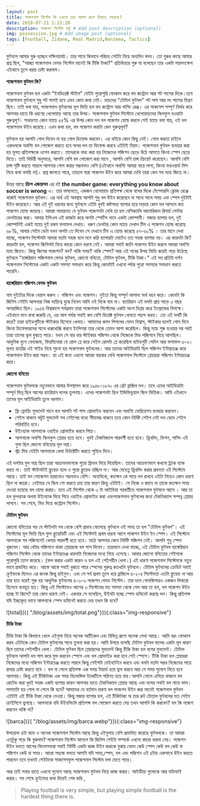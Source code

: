 ```yaml
---
layout: post
title: পজেশনাল সিস্টেম কি এখনো তার আসল রুপে ফিরতে পেরেছে?
date: 2018-07-21 1:22:20
description: পজেশন সিস্টেম বর্ন্না # Add post description (optional)
img: possession.jpg # Add image post (optional)
tags: [Football, Zidane, Real Madrid,Benzema, Tactics]
---
```


ফুটবলে আমার গুরু হচ্ছেন দক্ষিনাচার্য্য। তার সাথে কিভাবে পরিচয় সেইটা নিয়ে অন্যদিন বলব। তো গুরুর কাছে আমার প্রশ্ন ছিল, "আচ্ছা পজেশনাল বেসড সিস্টেম মানেই কি টিকি টাকা?" প্রতিউত্তরে গুরু যা বলেছেন তার একটা সারসংক্ষেপ এইখানে তুলে ধরার চেষ্টা করলাম।

**পজেশনাল ফুটবল কি?**

পজেশনাল ফুটবল হল একটা "ইনডিরেক্ট স্টাইল" যেইটা পুরোপুরি ফোকাস করে বল কন্ট্রোল আর শট পাসের দিকে।তবে পজেশনাল ফুটবলে শুধু শট পাসই হবে এমন কোন কথা নেই। ডাচদের "টোটাল ফুটবল" শট পাস আর লং পাসের মিশ্রণ ছিল। তাই বলা যায়, পজেশনাল ফুটবলের মূল ভিত্তি হল বল কন্ট্রোল আর পাসিং রেঞ্জ। এর সাকসেস সম্পূর্ণ নির্ভর করে আপনার হাতে কি ধরণের খেলোয়াড় আছে তার উপর। পজেশনাল ফুটবল সিস্টেমে খেলোয়াড়দের স্কিলফুল হওয়াটা গুরুত্বপূর্ণ। সাধারণত কোন ম্যাচে ৫৫% এর উপর কোন দল বল পজেশন হোল্ড করলে সেই ম্যাচে বলা যায়, ওই দল পজেশনাল উইন করেছে। এখন কথা হল, বল পজেশন করাটা কেন গুরুত্বপূর্ন?

ফুটবলে হয় আপনি গোল দিবেন না হয় গোল ডিফেন্ড করবেন। এর বাইরে কোন কিছু নেই। গোল করতে চাইলে একদলকে অবশ্যি বল পোজেশ করতে হবে অপর দল তা ডিফেন্ড করবে এইটাই নিয়ম। পজেশনাল ফুটবল ব্যবহার করা হয় মূলত প্রতিপক্ষকে ওপেন করতে। তাদেরকে বাধ্য করা হয় নিজেদের পজিশন ছেড়ে উঠে আসতে কিংবা স্পেস ছেড়ে দিতে। তাই থিউরী অনুসারে, আপনি বেশি বল পোজেশ করা মানে , আপনি বেশি চান্স ক্রিয়েট করেছেন। আপনি বেশি চান্স সৃষ্টি করতে পারলে আপনার গোল করার সম্ভবনাও বেশি (এইখানে অবশ্যি আমরা বারে লাগা, কিংবা ফরওয়ার্ড মিস নিয়ে কথা বলছি না)। প্রশ্ন জাগতে পারে, তাহলে যারা পজেশন উইন করে আমরা দেখি তারা কেন সব ম্যাচ জিতে না।

উত্তর আছে **ক্রিস এন্ডারসন** এর বই **the number game: everything you know about soccer is wrong** এ। তার ভাষ্যমতে, একজন খেলোয়াড় প্রতিপক্ষ থেকে বলের দিকে টেম্পোরলি ক্লোজ রেঞ্জে থাকাই পজেশনাল ফুটবল। এর অর্থ এই অবস্থায় আপনি শুধু বল উইন করেছেন না সাথে সাথে সময় এবং স্পেস দুইটাই উইন করেছেন। আর এই দুই ধারনার জন্য ফুটবলে এইটা খুবই কষ্টসাধ্য ব্যাপার হয়ে দাড়ায় কোন দল আসলে কত পজেশন হোল্ড করেছে। আমরা সাধারনত যে ফুটবল পজেশনটা দেখি তা হল বেসিক্যালি আমেরিকান রিসার্চ সেন্টার ডেলটারের করা। আবার ইপিএল এই কাজটা করে অপটা স্পোর্টস নামে একটা কোম্পানী। মজার ব্যাপার হল, দুই কোম্পানিই একই ম্যাচে দুই রকম ফলাফল দেখায়। ধরুণ ডেলটার কোন ম্যাচে দেখাল টিম এ পজেশন হোল্ড করেছে ৬৮%, আবার সেইম ডেটা যখন অপটা তে দিবেন সে দেখাবে টিম এ হোল্ড করেছে ৫৭-৬০% । তার মানে দেখা যাচ্ছে, পজেশন সিস্টেমটা আমরা যতটা সহজ বলে মনে করি ব্যাপারটা মোটেও তত সহজ ব্যাপার নয়। এর কারনটা কি? কারনটা হল, পজেশন জিনিসটা নিয়ে কারো কোন ধারণা নেই। আমরা সবাই জানি পজেশন উইন করলে আমরা অবশ্যি ম্যাচ জিতব। কিন্তু কিসের পজেশন? বল? নাকি সময়? নাকি স্পেস? আর এই সবের উপর ভিত্তি করেই গড়ে উঠেছে ফুটবলে "হাঙ্গরিয়ান পজিশনাল বেসড ফুটবল, জোগো বনিতো, টোটাল ফুটবল, টিকি টাকা।" এই সব প্রতিটা দর্শন পজেশনাল সিস্টেমের একটা একটা সমস্যা সমাধান করে কিন্তু কোনটাই এখনো পর্যন্ত পুরো সমস্যার সমাধান করতে পারেনি।

**হাঙ্গেরিয়ান পজিশন বেসড ফুটবল**

নাম দুইটোর দিকে খেয়াল করুন । পজিশন এবং পজেশন। দুইতা কিন্তু সম্পূর্ন আলাদা অর্থ বহন করে। কোনটা কি জিনিস সেইটা আপনারা নিজ দায়িত্বে বুঝে নিবেন আমি ওই দিকে যাব না। হাংরিয়ান এই দলটা প্রায় সাড়ে ৩ বছর অপরাজিত ছিল। ১৯৫৪ বিশ্বকাপে সর্বপ্রথম তারা পজেশনাল সিস্টেমের একটা অংশ ডিপ্লয় করে ইংল্যান্ডের বিপক্ষে। এইখানে মনে রাখা জরুরি যে, এর আগ পর্যন্ত সবাই কম বেশি ডিরেক্ট ফুটবল খেলতে পছন্দ করত। তো এই দলটি কি করে? তারা হাইডগুটিকে স্টাইকার হিসেবে খেলায়। আমাদের কমন পিপলের যেমন বিশ্বাস, স্টাইকার হলেই গোল দিবে কিংবা ডিফেন্ডারদের সাথে ধাক্কাধাক্কি করবে ইংলিশরা তার থেকে তেমন আশা করেছিল। কিন্তু ম্যাচ শুরু হওয়ার পর পরই তারা তাদের ভুল বুঝতে পারে। যখন সে বার বার স্টাইকার পজিশন থেকে নিজেকে মিড পজিশনে নিয়ে আসছিল। আধুনিক যুগে বেনজেমা, ফিরমিনোরা যে রোল প্লে করে সেইম রোলটা প্লে করেছিল হাইডগুটি সেদিন আর ফলাফল ৬-৩। মূলত হাংরির এই সাইড দিয়ে সুচনা হয় পজেশনাল ফুটবলের। আর তাদের আইডিয়াটা ছিল পজিশন ইন্টারচেঞ্জ করে পজেশনাল উইন করা সম্ভব। হ্যা এই জন্য এখনো আমরা বারবার দেখি পজেশনাল সিস্টেমে প্লেয়াররা পজিশন ইন্টারচেঞ্জ করে।

**জোগো বনিতো**

পজেশনাল ফুটবলকে নতুনভাবে আবার উপস্থাপন করে ১৯৫৮-১৯৭০ এর গ্রেট ব্রাজিল দল। তবে এদের আইডিয়াটা সম্পূর্ন ভিন্ন ছিল আগের হাংরিয়ান দলের তুলনায়। এদের পজেশনটা ছিল ইন্ডিভিডুয়াল স্কিল ভিত্তিক। আমি এইখানে তাদের মূল আইডিয়াটা তুলে ধরলাম।

* ফ্রি ফ্লোয়িং মুভমেন্ট মানে হল আপনি শট পাস প্রোভাইড করবেন এবং অবশ্যি ভেরিয়েশন ব্যবহার করবেন।
* শেইপ থাকবে অটুট মুভমেন্ট সব শেইপের মধ্যে সীমাবদ্ধ থাকবে তবে কোন নির্দিষ্ট শেইপ নেই দল ভেদে শেইপ পরিবর্তিত হবে।
* উইংব্যাক আপনাকে ওয়াইড প্রোভাইড করবে পিচে।
* আপনাকে অবশ্যি স্কিলফুল প্লেয়ার হতে হবে। খুবই টেকনিক্যাল পারদর্শী হতে হবে। ড্রিবলিং, ভিশন, পাসিং এই গুলা ছিল জোগো বনিতোর মূল অস্ত্র।
* স্ট্রং মিড যেইটা আপনাকে খেলা ডিটক্টেটিং করতে সুবিধে দিবে।

এই দলটার মুল অস্ত্র ছিল তারা আক্রমনভাগকে পুরো ফ্রিডম দিয়ে দিয়েছিল। তাদের আক্রমণভাগ কখনো ট্র্যাক ব্যাক করত না। তাই স্টাইলটাই ফ্লুয়েড হলে ও পুরো ফ্লুয়েড হচ্ছিল না। আর যেহেতু ড্রিবলিং করার প্রবনতা এই সিস্টেমে আছে। তাই বল পোজেশন হারানোও সম্ভবনাও বেশি। অন্যদিকে, কতক্ষন কে পায়ে বল রাখবে এইটা নিয়েও কোন ধারণা ছিল না কারো। নেইমার সে স্কিল শো করতে চায় তার কারণ কিন্তু এইটাই। সে নিজে ও জানে না তাকে কতক্ষন সময় দেওয়া হয়েছে বল হোল্ড করার। তবে এই সিস্টেম থেকে ৩ টা আইডিয়া পরবর্তীতে পজেশনাল ফুটবলে আসে । আর তা হল ফুলব্যাক অথবা উইংব্যাক দিয়ে পিচে ওয়াইড প্রোভাইড করা এবংপজেশনাল ফুটবলের জন্য টেকনিক্যাল সম্পন্ন প্লেয়ার লাগবে। সব শেষে, মিড দিয়ে কন্ট্রোল সিস্টেম।

**টোটাল ফুটবল**

জোগো বনিতোর পর যে স্টাইলটা সব থেকে বেশি প্রভাব ফেলেছে ফুটবলে ওই সময় তা হল "টোটাল ফুটবল"। এই সিস্টেমের মূল ভিত্তি ছিল ফুল ফ্লুয়েডিটি এবং এই সিস্টেমই প্রথম ধারনা আসে পজেশন উইন ইন স্পেস। এই সিস্টেমে আপনাকে সব পজিশনেই খেলার পারদর্শী হতে হবে। মাঠে আপনার কোন নির্দিষ্ট পজিশন নেই। আপনি শুধু স্পেস খুজবেন। আর বেটার পজিশনে থাকা প্লেয়ারকে বল পাস দিবেন। তারমানে দেখা যাচ্ছে, এই টোটাল ফুটবল হাঙ্গেরিয়ান পজিশন সিস্টেম থেকে তাদের ইন্টারচেঞ্জ ধারনাটা নিজেদের মধ্যে নিয়ে এসেছে। আবার জোগো বনিতোর শেইপকে পুরোপুরি ত্যাগ করেছে। (ফল করার একটা কারন ও হল এই শেইপহীন খেলা।) এই ধারণা পজেশনাল সিস্টেমকে নতুন ভাবে প্রভাবিত করে। আস্তে আস্তে সবাই বুঝতে পারে স্পেসের গুরুত্ব কতখানি ফুটবলে। টোটাল ফুটবলের ক্রেডিট সবাই ক্রুইফকে দিলেও এর জনক কিন্তু রাইনুস। এবং সে সর্ব প্রথম তুলে ধরে ব্রাজিলে ৪-২-৪ সিস্টেমতা এতটা ফ্লুয়েড না আর তার হাত ধরেই শুরু হয় আধুনিক ফুটবলের ৪-৩-৩ পজেশন বেসড সিস্টেম। তার দলে গোলকিপারও একজন লিবারো হিসেবে ব্যবহৃত হত। কিন্তু এই সিস্টেমেও আগের ৩ সিস্টেমের মত সমস্যা থেকে গেল আর তা হল, বল পজেশন উইন হচ্ছে টা কিসে? তার কোন ধারণা নেই। একবার সে বলেছিল, উইনটা হচ্ছে স্পেস ডমিনেট করছে দল। কিন্তু প্রতিপক্ষ যদি ইচ্ছাকৃত ভাবে আপনাকে স্পেস ডমিনেট করতে দেয় তখন কি হবে?

![total]({{ "/blog/assets/img/total.png"}}){:class="img-responsive"}

**টিকি টাকা**

টিকি টাকা কি কিভাবে খেলে এইগুলা নিয়ে অনেক আর্টিকেল এবং বিভিন্ন গ্রুপে অনেক লেখা আছে। আমি বরং ফোকাস করব এইটাকে কেন টোটাল ফুটবলের সাথে তুলনা করা হয়। আমি উপরে বলেছি টোটাল ফুটবল ফলের একটা মূল কারণ ছিল তাদের শেইপহীন খেলা। টোটাল ফুটবল ছিল প্লেয়ারদের মুভমেন্ট কিন্তু টিকি টাকা হল বলের মুভমেন্ট। টোটাল ফুটবলে আপনি বল পাস করে মুভ করবেন স্পেসে এবং বল প্রোভাইড করা হবে সেই স্পেসে। টিকি টাকা হল প্লেয়াররা নিজেদের মধ্যে পজিশন ইন্টারচেঞ্জ করতে পারবে কিন্তু শেইপটা মেইনটেইন করবে এবং বলটা যতটা সম্ভব নিজেদের পায়ে রাখার চেষ্টা করতে হবে । বল না পেলে প্রতিপক্ষ এক সময় টায়ার্ড হয়ে ভুল করবে আর সে সময় সুযোগ নিতে হবে আপনার। কিন্তু এই টিকিটাকা এক সময় ডিফেন্সিভ ট্যাকটিসে পরিণত হয়ে যায়।আপনি গোলে এগিয়ে থাকলে বল রোটেড করা খুবই সহজ একটা ব্যাপার কারন আপনার হাতে টেকনিক্যাল প্লেয়ার আছে এবং দলের সবাই বল পায়ে ভাল।সমস্যাটা হয় গোল না পেলে কি হবে? আমাদের যে বর্তমান ধারণা বল পজেশন উইন করা মানেই পজেশনাল ফুটবল এইটাই এই টিকি টাকা থেকে নেওয়া। কিন্তু মজার ব্যাপার হল, এই টিকিটাকা অ তার রুট টোতাল ফুটবলের মত সেইম ক্রাইসিসে ভুগছে। আপনাকে যদি উইনলিংলি প্রতিপক্ষ বল পোজেশ করতে দেয় তখন আপনি কি করবেন? বল কি পজেশ করবেন নাকি না?

![barca]({{ "/blog/assets/img/barca.webp"}}){:class="img-responsive"}

উপরোক্ত ৪টা বাদে ও অনেক পজেশনাল সিস্টেম আছে কিন্তু এইগুলায় বেশি প্রভাবিত করেছে ফুটবলকে। তা আমরা এতটুকু পড়ে কি বুঝলাম? পজেশনাল সিস্টেম আসলে কি জিনিস সেইটা সম্পর্কে এখনো কারো ধারনা নেয়। পজেশন উইন বলতে আগের ফিলোসফরা সবাই নির্দিষ্ট একটা কাজ উইন করাকে বুঝায় যেমন কেউ স্পেস কেউ বল কেউ বা পজিশন কেউ বা সময়। আরো সহজে বলতে আপনি যদি সময়,স্পেস, বল এবং পজিশন এই ৪টায় একসাথে উইন করতে পারবেন তবে তখনই সেইটাকে সাকসেসফুল পজেশনাল সিস্টেম বলা যেতে পারে।

আর তাই সবার হাতে এখনো সুযোগ আছে পজেশনাল ফুটবল নিয়ে কাজ করার। আইডীয়া গুলোকে আর মডিফাই করার। সব শেষে ক্রুইফের কথা দিয়েই শেষ করি ,

>Playing football is very simple, but playing simple football is the hardest thing there is.
